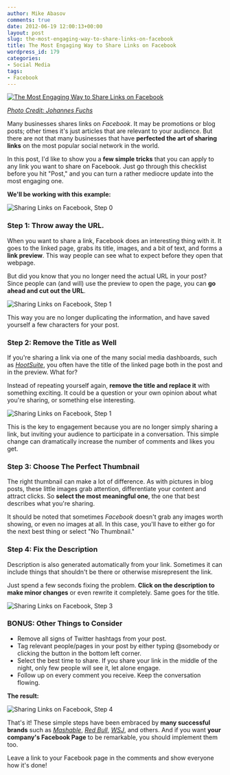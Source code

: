 ```yaml
---
author: Mike Abasov
comments: true
date: 2012-06-19 12:00:13+00:00
layout: post
slug: the-most-engaging-way-to-share-links-on-facebook
title: The Most Engaging Way to Share Links on Facebook
wordpress_id: 179
categories:
- Social Media
tags:
- Facebook
---
```


[![The Most Engaging Way to Share Links on Facebook](/wp-content/uploads/2012/06/5886225374_c57c6c1966_b.jpeg)](/2012/06/19/the-most-engaging-way-to-share-links-on-facebook/)



_[Photo Credit: Johannes Fuchs](http://www.flickr.com/photos/goiabarea/5886225374/)_


Many businesses shares links on _Facebook_. It may be promotions or blog posts; other times it's just articles that are relevant to your audience. But there are not that many businesses that have **perfected the art of sharing links** on the most popular social network in the world.

In this post, I'd like to show you a **few simple tricks** that you can apply to any link you want to share on Facebook. Just go through this checklist before you hit "Post," and you can turn a rather mediocre update into the most engaging one.

**We'll be working with this example:**


![Sharing Links on Facebook, Step 0](/wp-content/uploads/2012/06/Screen-Shot-2012-06-18-at-4.32.50-AM.png)


### Step 1: Throw away the URL.


When you want to share a link, Facebook does an interesting thing with it. It goes to the linked page, grabs its title, images, and a bit of text, and forms a **link preview**. This way people can see what to expect before they open that webpage.

But did you know that you no longer need the actual URL in your post? Since people can (and will) use the preview to open the page, you can **go ahead and cut out the URL**.


![Sharing Links on Facebook, Step 1](/wp-content/uploads/2012/06/Screen-Shot-2012-06-18-at-4.33.25-AM.png)


This way you are no longer duplicating the information, and have saved yourself a few characters for your post.


### Step 2: Remove the Title as Well


If you're sharing a link via one of the many social media dashboards, such as [_HootSuite_](http://hootsuite.com), you often have the title of the linked page both in the post and in the preview. What for?

Instead of repeating yourself again, **remove the title and replace it** with something exciting. It could be a question or your own opinion about what you're sharing, or something else interesting.


![Sharing Links on Facebook, Step 1](/wp-content/uploads/2012/06/Screen-Shot-2012-06-18-at-4.35.13-AM.png)


This is the key to engagement because you are no longer simply sharing a link, but inviting your audience to participate in a conversation. This simple change can dramatically increase the number of comments and likes you get.


### Step 3: Choose The Perfect Thumbnail


The right thumbnail can make a lot of difference. As with pictures in blog posts, these little images grab attention, differentiate your content and attract clicks. So **select the most meaningful one**, the one that best describes what you're sharing.

It should be noted that sometimes _Facebook_ doesn't grab any images worth showing, or even no images at all. In this case, you'll have to either go for the next best thing or select "No Thumbnail."


### Step 4: Fix the Description

Description is also generated automatically from your link. Sometimes it can include things that shouldn't be there or otherwise misrepresent the link.

Just spend a few seconds fixing the problem. **Click on the description to make minor changes** or even rewrite it completely. Same goes for the title.


![Sharing Links on Facebook, Step 3](/wp-content/uploads/2012/06/Screen-Shot-2012-06-18-at-4.37.56-AM.png)





### BONUS: Other Things to Consider

  * Remove all signs of Twitter hashtags from your post.
  * Tag relevant people/pages in your post by either typing @somebody or clicking the button in the bottom left corner.
  * Select the best time to share. If you share your link in the middle of the night, only few people will see it, let alone engage.
  * Follow up on every comment you receive. Keep the conversation flowing.


**The result:**


![Sharing Links on Facebook, Step 4](/wp-content/uploads/2012/06/Screen-Shot-2012-06-18-at-4.39.33-AM.png)


That's it! These simple steps have been embraced by **many successful brands** such as [_Mashable_](https://www.facebook.com/mashable), [_Red Bull_](https://www.facebook.com/redbull), _[WSJ](https://www.facebook.com/wsj)_, and others. And if you want **your company's Facebook Page** to be remarkable, you should implement them too.

Leave a link to your Facebook page in the comments and show everyone how it's done!
